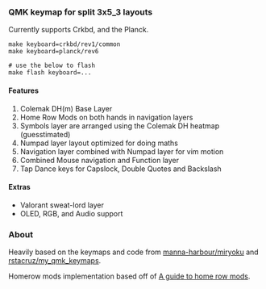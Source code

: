 ### QMK keymap for split 3x5_3 layouts

Currently supports Crkbd, and the Planck.

```
make keyboard=crkbd/rev1/common
make keyboard=planck/rev6

# use the below to flash
make flash keyboard=...
```

#### Features

1. Colemak DH(m) Base Layer
2. Home Row Mods on both hands in navigation layers
3. Symbols layer are arranged using the Colemak DH heatmap (guesstimated)
5. Numpad layer layout optimized for doing maths
6. Navigation layer combined with Numpad layer for vim motion
7. Combined Mouse navigation and Function layer
8. Tap Dance keys for Capslock, Double Quotes and Backslash

#### Extras

- Valorant sweat-lord layer
- OLED, RGB, and Audio support

### About

Heavily based on the keymaps and code from [manna-harbour/miryoku](https://github.com/rstacruz/my_qmk_keymaps) and [rstacruz/my_qmk_keymaps](https://github.com/rstacruz/my_qmk_keymaps).

Homerow mods implementation based off of [A guide to home row mods](https://precondition.github.io/home-row-mods).
